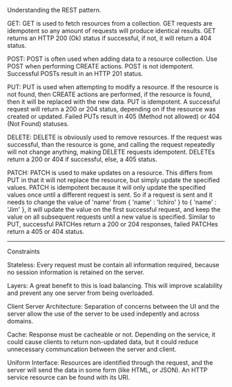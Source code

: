 Understanding the REST pattern.

GET:
  GET is used to fetch resources from a collection. GET requests are idempotent so any amount of requests will produce identical results. 
  GET returns an HTTP 200 (Ok) status if successful, if not, it will return a 404 status.
  
POST:
  POST is often used when adding data to a resource collection. Use POST when performing CREATE actions. POST is not idempotent. 
  Successful POSTs result in an HTTP 201 status.
  
PUT:
  PUT is used when attempting to modify a resource. If the resource is not found, then CREATE actions are performed, if the resource is found, 
  then it will be replaced with the new data. PUT is idempotent. 
  A successful request will return a 200 or 204 status, depending on if the resource was created or updated. 
  Failed PUTs result in 405 (Method not allowed) or 404 (Not Found) statuses.
  
DELETE:
  DELETE is obviously used to remove resources. If the request was successful, than the resource is gone, and calling the request repeatedly will not             change anything, 
  making DELETE requests idempotent. DELETEs return a 200 or 404 if successful, else, a 405 status.
  
PATCH:
  PATCH is used to make updates on a resource. This differs from PUT in that it will not replace the resource, but simply update the specified values. 
  PATCH is idempotent because it will only update the specified values once until a different request is sent. 
  So if a request is sent and it needs to change the value of 'name' from { 'name' : 'Ichiro' } to { 'name' : 'Jim' }, 
  it will update the value on the first successful request, and keep the value on all subsequent requests until a new value is specified. 
  Similar to PUT, successful PATCHes return a 200 or 204 responses, failed PATCHes return a 405 or 404 status.



---------------------------------------------------------------------------------------------------------------------------------------------------------------------------------
Constraints

Stateless:
  Every request must be contain all information required, because no session information is retained on the server.
  
Layers:
  A great benefit to this is load balancing. This will improve scalability and prevent any one server from being overloaded.
  
Client Server Architecture:
  Separation of concerns between the UI and the server allow the use of the server to be used indepently and across domains.
  
Cache:
  Response must be cacheable or not. Depending on the service, it could cause clients to return non-updated data, but it could reduce unnecessary communcation between the server and client.
  
Uniform Interface:
  Resources are identified through the request, and the server will send the data in some form (like HTML, or JSON). An HTTP service resource can be found with its URI.
